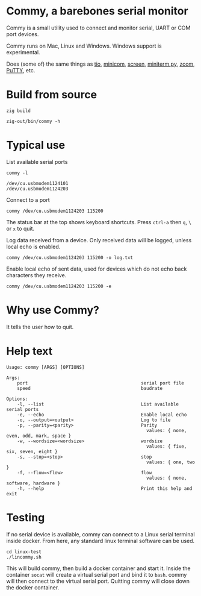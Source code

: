 # Commy, a barebones serial monitor

Commy is a small utility used to connect and monitor serial, UART or COM port devices.

Commy runs on Mac, Linux and Windows. Windows support is experimental.

Does (some of) the same things as [tio](https://github.com/tio/tio), [minicom](https://en.wikipedia.org/wiki/Minicom), [screen](https://www.gnu.org/software/screen/), [miniterm.py](https://github.com/pyserial/pyserial/blob/master/serial/tools/miniterm.py), [zcom](https://github.com/ZigEmbeddedGroup/zcom), [PuTTY](https://www.putty.org/), etc.

# Build from source

    zig build

    zig-out/bin/commy -h

# Typical use

List available serial ports

    commy -l

    /dev/cu.usbmodem1124101
    /dev/cu.usbmodem1124203

Connect to a port

    commy /dev/cu.usbmodem1124203 115200

The status bar at the top shows keyboard shortcuts. Press `ctrl-a` then `q`, `\` or `x` to quit.

Log data received from a device. Only received data will be logged, unless local echo is enabled.

    commy /dev/cu.usbmodem1124203 115200 -o log.txt

Enable local echo of sent data, used for devices which do not echo back characters they receive.

    commy /dev/cu.usbmodem1124203 115200 -e

# Why use Commy?

It tells the user how to quit.

# Help text

    Usage: commy [ARGS] [OPTIONS]

    Args:
        port                                          serial port file
        speed                                         baudrate

    Options:
        -l, --list                                    List available serial ports
        -e, --echo                                    Enable local echo
        -o, --output=<output>                         Log to file
        -p, --parity=<parity>                         Parity
                                                        values: { none, even, odd, mark, space }
        -w, --wordsize=<wordsize>                     wordsize
                                                        values: { five, six, seven, eight }
        -s, --stop=<stop>                             stop
                                                        values: { one, two }
        -f, --flow=<flow>                             flow
                                                        values: { none, software, hardware }
        -h, --help                                    Print this help and exit

# Testing

If no serial device is available, commy can connect to a Linux serial terminal inside docker. From here, any standard linux terminal software can be used.

    cd linux-test
    ./lincommy.sh

This will build commy, then build a docker container and start it. Inside the container `socat` will create a virtual serial port and bind it to `bash`. commy will then connect to the virtual serial port. Quitting commy will close down the docker container.

